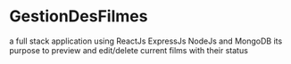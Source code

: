 # GestionDesFilmes

a full stack application using ReactJs ExpressJs NodeJs and MongoDB its purpose to preview and edit/delete current films with their status
